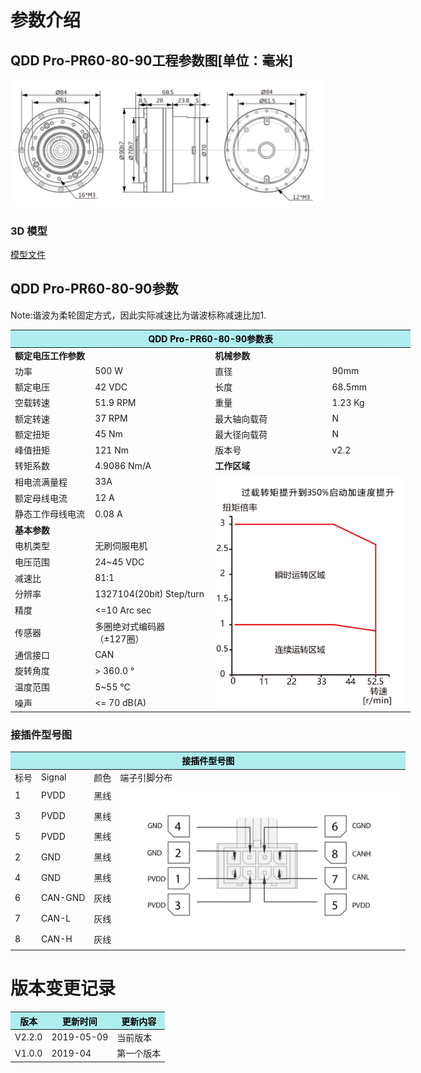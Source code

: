 # 参数介绍 
## QDD Pro-PR60-80-90工程参数图[单位：毫米]
![QDD Pro-PR60-80-90]( ../img/Qddpro_PR60_x_90三视图.png )  
### 3D 模型
[模型文件]( ../img/QDD_Pro-PR60-80-90_v2_2.step.zip )

## QDD Pro-PR60-80-90参数

Note:谐波为柔轮固定方式，因此实际减速比为谐波标称减速比加1.

<table style="width:700px"><thead><tr><th colspan="4" style="background: PaleTurquoise; color: black;">QDD Pro-PR60-80-90参数表</th></tr></thead><tbody><tr><td colspan="2" width=50%><b>额定电压工作参数</b></td><td colspan="2" width=50%><b>机械参数</b></td></tr><tr><td>功率</td><td>500 W</td><td>直径</td><td>90mm</td></tr><tr><td>额定电压</td><td>42 VDC</td><td>长度</td><td>68.5mm</td></tr><tr><td>空载转速</td><td>51.9 RPM</td><td>重量</td><td>1.23 Kg</td></tr><tr><td>额定转速</td><td>37 RPM</td><td>最大轴向载荷</td><td>  N</td></tr><tr><td>额定扭矩</td><td>45 Nm</td><td>最大径向载荷</td><td>  N</td></tr><tr><td>峰值扭矩</td><td>121 Nm</td><td>版本号</td><td>v2.2</td></tr><tr><td>转矩系数</td><td>4.9086 Nm/A</td><td colspan="2"><b>工作区域</b></td></tr><tr><td>相电流满量程</td><td>33A</td><td colspan="2" rowspan="15"><img src="../img/QddPro-PR60-80-90曲线.png" style="width:300px"></td></tr><tr><td>额定母线电流</td><td>12 A</td></tr><tr><td>静态工作母线电流</td><td>0.08 A</td></tr><tr><td colspan="2"><b>基本参数</b></td></tr><tr><td>电机类型</td><td>无刷伺服电机</td></tr><tr><td>电压范围</td><td>24~45 VDC</td></tr><tr><td>减速比</td><td>81:1</td></tr><tr><td>分辨率</td><td>1327104(20bit) Step/turn</td></tr><tr><td>精度</td><td><=10 Arc sec</td></tr><tr><td>传感器</td><td>多圈绝对式编码器</br>（±127圈）</td></tr><tr><td>通信接口</td><td>CAN</td></tr><tr><td>旋转角度</td><td>> 360.0 °</td></tr><tr><td>温度范围</td><td>5~55 °C</td></tr><tr><td>噪声</td><td><= 70 dB(A)</td></tr></tbody></table>



### 接插件型号图
<table class="tableizer-table" style="width:700px">
<thead><tr class="tableizer-firstrow"><th colspan="4" style="background: PaleTurquoise; color: black;">接插件型号图</th></tr></thead><tbody><tr><td>标号</td><td>Signal</td><td>颜色</td><td >端子引脚分布</td></tr><tr><td>1</td><td>PVDD</td><td>黑线</td><td rowspan="9"><img src="../img/配线2-2.png" style="width:450px"></td></tr><tr><td>3</td><td>PVDD</td><td>黑线</td></tr><tr><td>5</td><td>PVDD</td><td>黑线</td></tr><tr><td>2</td><td>GND</td><td>黑线</td></tr><tr><td>4</td><td>GND</td><td>黑线</td></tr><tr><td>6</td><td>CAN-GND</td><td>灰线</td></tr><tr><td>7</td><td>CAN-L</td><td>灰线</td></tr><tr><td>8</td><td>CAN-H</td><td>灰线</td></tr></tbody></table>

# 版本变更记录
<table class="tableizer-table">
<thead><tr class="tableizer-firstrow" style="background: PaleTurquoise; color: black;width:500px"><th >版本</th><th>更新时间</th><th>更新内容</th></tr></thead><tr><td>V2.2.0</td><td>2019-05-09</td><td>当前版本</th></tr></thead><tr><td>V1.0.0</td><td>2019-04</td><td>第一个版本</td></tr></tbody></table>
